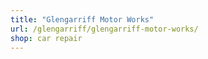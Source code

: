 ```yaml
---
title: "Glengarriff Motor Works"
url: /glengarriff/glengarriff-motor-works/
shop: car repair
---
```

